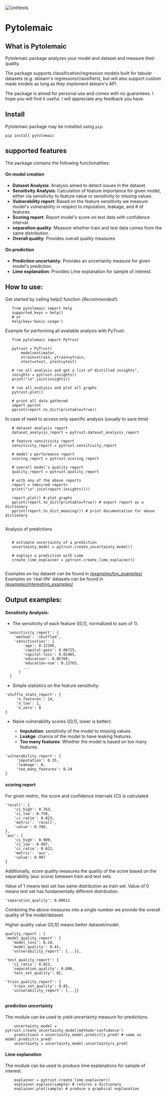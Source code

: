 ![Unittests](https://github.com/Broundal/Pytolemaic/workflows/Unittests/badge.svg?branch=master)

# Pytolemaic

## What is Pytolemaic 
Pytolemaic package analyzes your model and dataset and measure their quality. 

The package supports classification/regression models built for tabular datasets (e.g. sklearn's regressors/classifiers),
 but will also support custom made models as long as they implement sklearn's API. 

The package is aimed for personal use and comes with no guarantees. 
I hope you will find it useful. I will appreciate any feedback you have.

## Install
Pytolemaic package may be installed using ```pip```:
```
pip install pytolemaic
```

## supported features
The package contains the following functionalities:

#### On model creation
- **Dataset Analysis**: Analysis aimed to detect issues in the dataset.
- **Sensitivity Analysis**: Calculation of feature importance for given model, either via sensitivity to feature value or sensitivity to missing values. 
- **Vulnerability report**: Based on the feature sensitivity we measure model's vulnerability in respect to imputation, leakage, and # of features.
- **Scoring report**: Report model's score on test data with confidence interval.
- **separation quality**: Measure whether train and test data comes from the same distribution.
- **Overall quality**: Provides overall quality measures

#### On prediction
- **Prediction uncertainty**: Provides an uncertainty measure for given model's prediction.
- **Lime explanation**: Provides Lime explanation for sample of interest.



## How to use: 

Get started by calling help() function (*Recommended!*):
```
   from pytolemaic import help
   supported_keys = help()
   # or
   help(key='basic usage')
```

Example for performing all available analysis with PyTrust:
```
   from pytolemaic import PyTrust

   pytrust = PyTrust(
       model=estimator,
       xtrain=xtrain, ytrain=ytrain,
       xtest=xtest, ytest=ytest)
       
   # run all analysis and get a list of distilled insights",
   insights = pytrust.insights()
   print("\n".join(insights))
    
   # run all analysis and plot all graphs
   pytrust.plot()
   
   # print all data gathered
   import pprint
   pprint(report.to_dict(printable=True))
```

In case of need to access only specific analysis (usually to save time)
```
   # dataset analysis report
   dataset_analysis_report = pytrust.dataset_analysis_report
   
   # feature sensitivity report
   sensitivity_report = pytrust.sensitivity_report
   
   # model's performance report
   scoring_report = pytrust.scoring_report
   
   # overall model's quality report
   quality_report = pytrust.quality_report
   
   # with any of the above reports
   report = <desired report>
   print("\n".join(report.insights()))
   
   report.plot() # plot graphs
   pprint(report.to_dict(printable=True)) # export report as a dictionary
   pprint(report.to_dict_meaning()) # print documentation for above dictionary
          
```

Analysis of predictions
```
 
   # estimate uncertainty of a prediction
   uncertainty_model = pytrust.create_uncertainty_model()
   
   # explain a prediction with Lime
   create_lime_explainer = pytrust.create_lime_explainer()
   
```

Examples on toy dataset can be found in [/examples/toy_examples/](./examples/toy_examples/)
Examples on 'real-life' datasets can be found in [/examples/interesting_examples/](./examples/interesting_examples/) 

## Output examples:

#### Sensitivity Analysis:

 - The sensitivity of each feature (\[0,1\], normalized to sum of 1):
 
```
 'sensitivity_report': {
    'method': 'shuffled',
    'sensitivities': {
        'age': 0.12395,
        'capital-gain': 0.06725,
        'capital-loss': 0.02465,
        'education': 0.05769,
        'education-num': 0.13765,
        ...
      }
  }
```
                                                        
 - Simple statistics on the feature sensitivity:
 ```
 'shuffle_stats_report': {
      'n_features': 14,
      'n_low': 1,
      'n_zero': 0
 }
 ```
 
 - Naive vulnerability scores (\[0,1\], lower is better):

   - **Imputation**: sensitivity of the model to missing values.
   - **Leakge**: chance of the model to have leaking features.
   - **Too many features**: Whether the model is based on too many features.
 
 ```
 'vulnerability_report': {
      'imputation': 0.35,
      'leakage': 0,
      'too_many_features': 0.14
 }  
 ```

#### scoring report

For given metric, the score and confidence intervals (CI) is calculated
 ```
'recall': {
     'ci_high': 0.763,
     'ci_low': 0.758,
     'ci_ratio': 0.023,
     'metric': 'recall',
     'value': 0.760,
},
'auc': {
     'ci_high': 0.909,
     'ci_low': 0.907,
     'ci_ratio': 0.022,
     'metric': 'auc',
     'value': 0.907
}    
 ```
 
 Additionally, score quality measures the quality of the score based on the separability (auc score) between train and test sets.
 
 Value of 1 means test set has same distribution as train set. Value of 0 means test set has fundamentally different distribution. 
 ```
 'separation_quality': 0.00611         
 ```
  
Combining the above measures into a single number we provide the overall quality of the model/dataset.

Higher quality value (\[0,1\]) means better dataset/model.
 ```
quality_report : { 
'model_quality_report': {
    'model_loss': 0.24,
    'model_quality': 0.41,
    'vulnerability_report': {...}},
    
'test_quality_report': {
    'ci_ratio': 0.023, 
    'separation_quality': 0.006, 
    'test_set_quality': 0},
    
'train_quality_report': {
    'train_set_quality': 0.85,
    'vulnerability_report': {...}}
   
 ```

 
#### prediction uncertainty

The module can be used to yield uncertainty measure for predictions. 
```
    uncertainty_model = pytrust.create_uncertainty_model(method='confidence')
    predictions = uncertainty_model.predict(x_pred) # same as model.predict(x_pred)
    uncertainty = uncertainty_model.uncertainty(x_pred)
```


#### Lime explanation

The module can be used to produce lime explanations for sample of interest. 
```
    explainer = pytrust.create_lime_explainer()
    explainer.explain(sample) # returns a dictionary
    explainer.plot(sample) # produce a graphical explanation    
```
